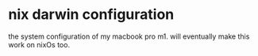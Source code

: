 # nix darwin configuration

the system configuration of my macbook pro m1. will eventually make this work on nixOs too.